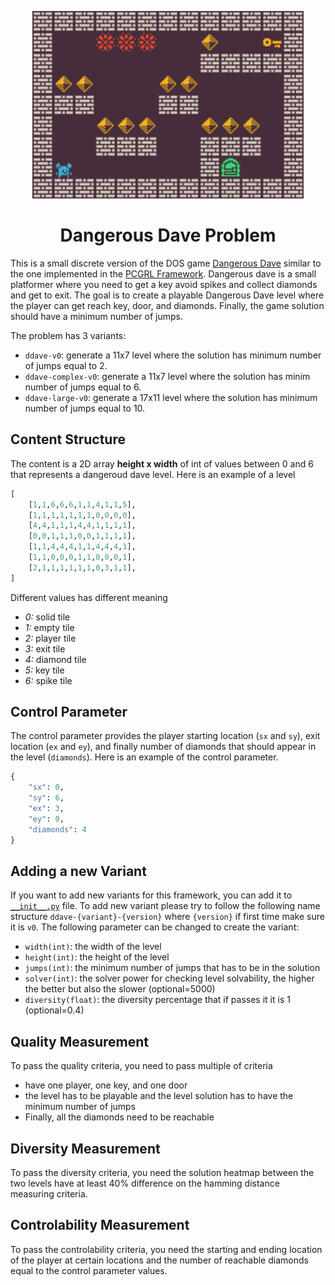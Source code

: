 <p align="center">
	<img height="300px" src="../../../images/ddave/example.png"/>
</p>
<h1 align="center">
Dangerous Dave Problem
</h1>

This is a small discrete version of the DOS game [Dangerous Dave](https://www.retrogames.cz/play_480-DOS.php) similar to the one implemented in the [PCGRL Framework](https://github.com/amidos2006/gym-pcgrl). Dangerous dave is a small platformer where you need to get a key avoid spikes and collect diamonds and get to exit. The goal is to create a playable Dangerous Dave level where the player can get reach key, door, and diamonds. Finally, the game solution should have a minimum number of jumps.

The problem has 3 variants:
- `ddave-v0`: generate a 11x7 level where the solution has minimum number of jumps equal to 2.
- `ddave-complex-v0`: generate a 11x7 level where the solution has minim number of jumps equal to 6.
- `ddave-large-v0`: generate a 17x11 level where the solution has minimum number of jumps equal to 10.

## Content Structure
The content is a 2D array **height x width** of int of values between 0 and 6 that represents a dangeroud dave level. Here is an example of a level
```python
[
    [1,1,6,6,6,1,1,4,1,1,5],
    [1,1,1,1,1,1,1,0,0,0,0],
    [4,4,1,1,1,4,4,1,1,1,1],
    [0,0,1,1,1,0,0,1,1,1,1],
    [1,1,4,4,4,1,1,4,4,4,1],
    [1,1,0,0,0,1,1,0,0,0,1],
    [2,1,1,1,1,1,1,0,3,1,1],
]
```
Different values has different meaning
- *0:* solid tile
- *1:* empty tile
- *2:* player tile
- *3:* exit tile
- *4:* diamond tile
- *5:* key tile
- *6:* spike tile

## Control Parameter
The control parameter provides the player starting location (`sx` and `sy`), exit location (`ex` and `ey`), and finally number of diamonds that should appear in the level (`diamonds`). Here is an example of the control parameter.
```python
{
    "sx": 0,
    "sy": 6,
    "ex": 3,
    "ey": 0,
    "diamonds": 4
}
```

## Adding a new Variant
If you want to add new variants for this framework, you can add it to [`__init__.py`](https://github.com/amidos2006/pcg_benchmark/blob/main/pcg_benchmark/probs/ddave/__init__.py) file. To add new variant please try to follow the following name structure `ddave-{variant}-{version}` where `{version}` if first time make sure it is `v0`. The following parameter can be changed to create the variant:
- `width(int)`: the width of the level
- `height(int)`: the height of the level
- `jumps(int)`: the minimum number of jumps that has to be in the solution
- `solver(int)`: the solver power for checking level solvability, the higher the better but also the slower (optional=5000)
- `diversity(float)`: the diversity percentage that if passes it it is 1 (optional=0.4)

## Quality Measurement
To pass the quality criteria, you need to pass multiple of criteria
- have one player, one key, and one door
- the level has to be playable and the level solution has to have the minimum number of jumps
- Finally, all the diamonds need to be reachable

## Diversity Measurement
To pass the diversity criteria, you need the solution heatmap between the two levels have at least 40% difference on the hamming distance measuring criteria.

## Controlability Measurement
To pass the controlability criteria, you need the starting and ending location of the player at certain locations and the number of reachable diamonds equal to the control parameter values.